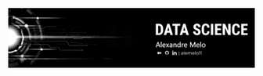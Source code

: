 <div align="center">
  <img src="https://raw.githubusercontent.com/alemelo11/alemelo11/main/black_banner.png" alt="Banner" width="700"/>



